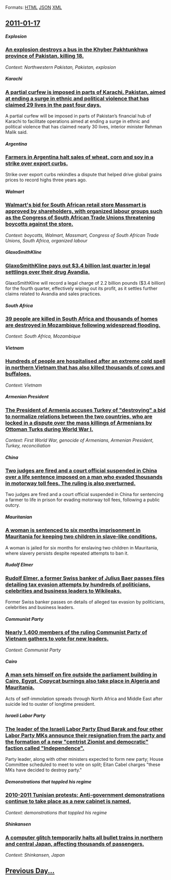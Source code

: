 
Formats: [HTML](2011/01/17/index.html)  [JSON](2011/01/17/index.json)  [XML](2011/01/17/index.xml)  

## [2011-01-17](/news/2011/01/17/index.md)

##### Explosion
### [An explosion destroys a bus in the Khyber Pakhtunkhwa province of Pakistan, killing 18. ](/news/2011/01/17/an-explosion-destroys-a-bus-in-the-khyber-pakhtunkhwa-province-of-pakistan-killing-18.md)
_Context: Northwestern Pakistan, Pakistan, explosion_

##### Karachi
### [A partial curfew is imposed in parts of Karachi, Pakistan, aimed at ending a surge in ethnic and political violence that has claimed 29 lives in the past four days. ](/news/2011/01/17/a-partial-curfew-is-imposed-in-parts-of-karachi-pakistan-aimed-at-ending-a-surge-in-ethnic-and-political-violence-that-has-claimed-29-live.md)
A partial curfew will be imposed in parts of Pakistan&rsquo;s financial hub of Karachi to facilitate operations aimed at ending a surge in ethnic and political violence that has claimed nearly 30 lives, interior minister Rehman Malik said.

##### Argentina
### [Farmers in Argentina halt sales of wheat, corn and soy in a strike over export curbs. ](/news/2011/01/17/farmers-in-argentina-halt-sales-of-wheat-corn-and-soy-in-a-strike-over-export-curbs.md)
Strike over export curbs rekindles a dispute that helped drive global grains prices to record highs three years ago.

##### Walmart
### [Walmart's bid for South African retail store Massmart is approved by shareholders, with organized labour groups such as the Congress of South African Trade Unions threatening boycotts against the store.](/news/2011/01/17/walmart-s-bid-for-south-african-retail-store-massmart-is-approved-by-shareholders-with-organized-labour-groups-such-as-the-congress-of-sout.md)
_Context: boycotts, Walmart, Massmart, Congress of South African Trade Unions, South Africa, organized labour_

##### GlaxoSmithKline
### [GlaxoSmithKline pays out $3.4 billion last quarter in legal settlings over their drug Avandia. ](/news/2011/01/17/glaxosmithkline-pays-out-3-4-billion-last-quarter-in-legal-settlings-over-their-drug-avandia.md)
GlaxoSmithKline will record a legal charge of 2.2 billion pounds ($3.4 billion) for the fourth quarter, effectively wiping out its profit, as it settles further claims related to Avandia and sales practices.

##### South Africa
### [39 people are killed in South Africa and thousands of homes are destroyed in Mozambique following widespread flooding. ](/news/2011/01/17/39-people-are-killed-in-south-africa-and-thousands-of-homes-are-destroyed-in-mozambique-following-widespread-flooding.md)
_Context: South Africa, Mozambique_

##### Vietnam
### [Hundreds of people are hospitalised after an extreme cold spell in northern Vietnam that has also killed thousands of cows and buffaloes. ](/news/2011/01/17/hundreds-of-people-are-hospitalised-after-an-extreme-cold-spell-in-northern-vietnam-that-has-also-killed-thousands-of-cows-and-buffaloes.md)
_Context: Vietnam_

##### Armenian President
### [The President of Armenia accuses Turkey of "destroying" a bid to normalize relations between the two countries, who are locked in a dispute over the mass killings of Armenians by Ottoman Turks during World War I. ](/news/2011/01/17/the-president-of-armenia-accuses-turkey-of-destroying-a-bid-to-normalize-relations-between-the-two-countries-who-are-locked-in-a-dispute.md)
_Context: First World War, genocide of Armenians, Armenian President, Turkey, reconciliation_

##### China
### [Two judges are fired and a court official suspended in China over a life sentence imposed on a man who evaded thousands in motorway toll fees. The ruling is also overturned. ](/news/2011/01/17/two-judges-are-fired-and-a-court-official-suspended-in-china-over-a-life-sentence-imposed-on-a-man-who-evaded-thousands-in-motorway-toll-fee.md)
Two judges are fired and a court official suspended in China for sentencing a farmer to life in prison for evading motorway toll fees, following a public outcry.

##### Mauritanian
### [A woman is sentenced to six months imprisonment in Mauritania for keeping two children in slave-like conditions. ](/news/2011/01/17/a-woman-is-sentenced-to-six-months-imprisonment-in-mauritania-for-keeping-two-children-in-slave-like-conditions.md)
A woman is jailed for six months for enslaving two children in Mauritania, where slavery persists despite repeated attempts to ban it.

##### Rudolf Elmer
### [Rudolf Elmer, a former Swiss banker of Julius Baer passes files detailing tax evasion attempts by hundreds of politicians, celebrities and business leaders to Wikileaks. ](/news/2011/01/17/rudolf-elmer-a-former-swiss-banker-of-julius-baer-passes-files-detailing-tax-evasion-attempts-by-hundreds-of-politicians-celebrities-and-b.md)
Former Swiss banker passes on details of alleged tax evasion by politicians, celebrities and business leaders.

##### Communist Party
### [Nearly 1,400 members of the ruling Communist Party of Vietnam gathers to vote for new leaders. ](/news/2011/01/17/nearly-1-400-members-of-the-ruling-communist-party-of-vietnam-gathers-to-vote-for-new-leaders.md)
_Context: Communist Party_

##### Cairo
### [A man sets himself on fire outside the parliament building in Cairo, Egypt. Copycat burnings also take place in Algeria and Mauritania. ](/news/2011/01/17/a-man-sets-himself-on-fire-outside-the-parliament-building-in-cairo-egypt-copycat-burnings-also-take-place-in-algeria-and-mauritania.md)
Acts of self-immolation spreads through North Africa and Middle East after suicide led to ouster of longtime president.

##### Israeli Labor Party
### [The leader of the Israeli Labor Party Ehud Barak and four other Labor Party MKs announce their resignation from the party and the formation of a new "centrist Zionist and democratic" faction called "Independence". ](/news/2011/01/17/the-leader-of-the-israeli-labor-party-ehud-barak-and-four-other-labor-party-mks-announce-their-resignation-from-the-party-and-the-formation.md)
Party leader, along with other ministers expected to form new party; House Committee scheduled to meet to vote on split; Eitan Cabel charges &quot;these MKs have decided to destroy party.&quot;

##### Demonstrations that toppled his regime
### [2010-2011 Tunisian protests: Anti-government demonstrations continue to take place as a new cabinet is named. ](/news/2011/01/17/2010a2011-tunisian-protests-anti-government-demonstrations-continue-to-take-place-as-a-new-cabinet-is-named.md)
_Context: demonstrations that toppled his regime_

##### Shinkansen
### [A computer glitch temporarily halts all bullet trains in northern and central Japan, affecting thousands of passengers. ](/news/2011/01/17/a-computer-glitch-temporarily-halts-all-bullet-trains-in-northern-and-central-japan-affecting-thousands-of-passengers.md)
_Context: Shinkansen, Japan_

## [Previous Day...](/news/2011/01/16/index.md)


